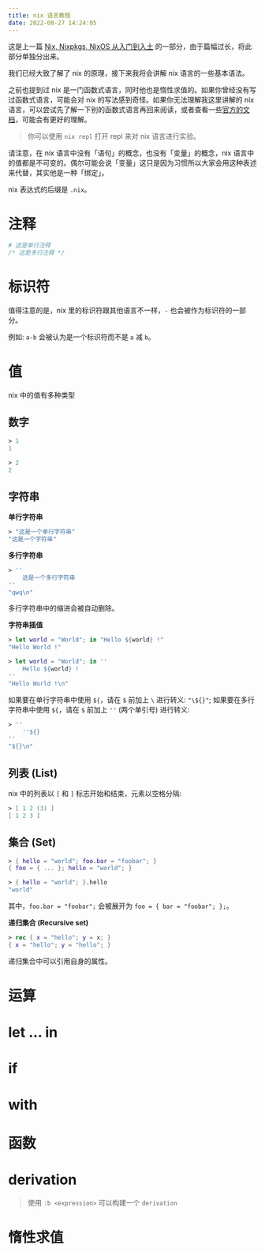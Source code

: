 ```yaml
---
title: nix 语言教程
date: 2022-08-27 14:24:05
---
```


这是上一篇 [Nix, Nixpkgs, NixOS 从入门到入土](/2022/08/10/nix-tutorial/) 的一部分，由于篇幅过长，将此部分单独分出来。

<!-- more -->

我们已经大致了解了 nix 的原理，接下来我将会讲解 nix 语言的一些基本语法。

之前也提到过 nix 是一门函数式语言，同时他也是惰性求值的。如果你曾经没有写过函数式语言，可能会对 nix 的写法感到奇怪。如果你无法理解我这里讲解的 nix 语言，可以尝试先了解一下别的函数式语言再回来阅读，或者查看一些[官方的文档](https://nixos.org/manual/nix/stable/expressions/writing-nix-expressions.html)，可能会有更好的理解。

> 你可以使用 `nix repl` 打开 repl 来对 nix 语言进行实验。

请注意，在 nix 语言中没有「语句」的概念，也没有「变量」的概念，nix 语言中的值都是不可变的。偶尔可能会说「变量」这只是因为习惯所以大家会用这种表述来代替，其实他是一种「绑定」。

nix 表达式的后缀是 `.nix`。

# 注释

```nix
# 这是单行注释
/* 这是多行注释 */
```

# 标识符

值得注意的是，nix 里的标识符跟其他语言不一样，`-` 也会被作为标识符的一部分。

例如: `a-b` 会被认为是一个标识符而不是 `a` 减 `b`。

# 值

nix 中的值有多种类型

## 数字

```nix
> 1
1

> 2
2
```

## 字符串

__单行字符串__

```nix
> "这是一个单行字符串"
"这是一个字符串"
```

__多行字符串__

```nix
> ''
    这是一个多行字符串
''
"qwq\n"
```

多行字符串中的缩进会被自动删除。

__字符串插值__

```nix
> let world = "World"; in "Hello ${world} !"
"Hello World !"
```

```nix
> let world = "World"; in ''
    Hello ${world} !
''
"Hello World !\n"
```

如果要在单行字符串中使用 `${`，请在 `$` 前加上 `\` 进行转义: `"\${}"`;
如果要在多行字符串中使用 `${`，请在 `$` 前加上 `''` (两个单引号) 进行转义:

```nix
> ''
    ''${}
''
"${}\n"
```

## 列表 (List)

nix 中的列表以 `[` 和 `]` 标志开始和结束，元素以空格分隔:

```nix
> [ 1 2 (3) ]
[ 1 2 3 ]
```

## 集合 (Set)

```nix
> { hello = "world"; foo.bar = "foobar"; }
{ foo = { ... }; hello = "world"; }

> { hello = "world"; }.hello
"world"
```

其中，`foo.bar = "foobar";` 会被展开为 `foo = { bar = "foobar"; };`。

__递归集合 (Recursive set)__

```nix
> rec { x = "hello"; y = x; }
{ x = "hello"; y = "hello"; }
```

递归集合中可以引用自身的属性。

# 运算

# let ... in

# if

# with

# 函数

# derivation

> 使用 `:b <expression>` 可以构建一个 `derivation`

# 惰性求值
